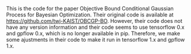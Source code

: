 This is the code for the paper Objective Bound Conditional Gaussian Process for Bayesian Optimization. Their original code is available at https://github.com/twj-KAIST/OBCGP-BO. However, their code does not have any version information and their code seems to use tensorflow 0.x and gpflow 0.x, which is no longer available in pip. Therefore, we make some ajustments in their code to make it run in tensorflow 1.x and gpflow 1.x.

